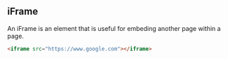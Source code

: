 ## iFrame
An iFrame is an element that is useful for embeding another page within a page.  
```html
<iframe src="https://www.google.com"></iframe>
```  